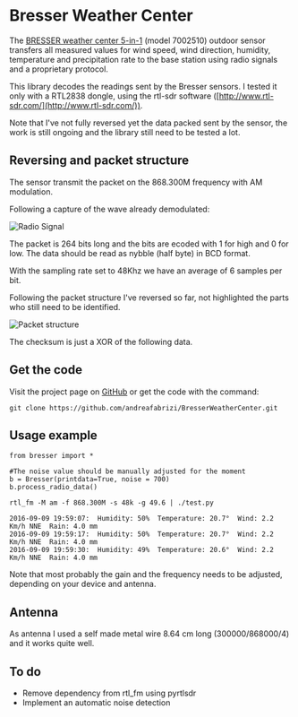 # Bresser Weather Center

The [BRESSER weather center 5-in-1](http://www.bresser.de/en/Weather-Time/BRESSER-Weather-Center-5-in-1.html) (model 7002510) outdoor sensor transfers all measured values for wind speed, wind direction, humidity, temperature and precipitation rate to the base station using radio signals and a proprietary protocol.

This library decodes the readings sent by the Bresser sensors. I tested it only with a RTL2838 dongle, using the rtl-sdr software ([http://www.rtl-sdr.com/](http://www.rtl-sdr.com/)).

Note that I've not fully reversed yet the data packed sent by the sensor, the work is still ongoing and the library still need to be tested a lot.

## Reversing and packet structure
The sensor transmit the packet on the 868.300M frequency with AM modulation.

Following a capture of the wave already demodulated:

![Radio Signal](https://www.andreafabrizi.it/img/bresser_radio_signal.png "Radio wave")

The packet is 264 bits long and the bits are ecoded with 1 for high and 0 for low. The data should be read as nybble (half byte) in BCD format.

With the sampling rate set to 48Khz we have an average of 6 samples per bit.

Following the packet structure I've reversed so far, not highlighted the parts who still need to be identified.

![Packet structure](https://www.andreafabrizi.it/img/bresser_packet.png)

The checksum is just a XOR of the following data.

## Get the code
Visit the project page on [GitHub](https://github.com/andreafabrizi/BresserWeatherCenter) or get the code with the command:
```
git clone https://github.com/andreafabrizi/BresserWeatherCenter.git
```

## Usage example
```
from bresser import *

#The noise value should be manually adjusted for the moment
b = Bresser(printdata=True, noise = 700)
b.process_radio_data()
```

```
rtl_fm -M am -f 868.300M -s 48k -g 49.6 | ./test.py

2016-09-09 19:59:07:  Humidity: 50%  Temperature: 20.7°  Wind: 2.2 Km/h NNE  Rain: 4.0 mm
2016-09-09 19:59:17:  Humidity: 50%  Temperature: 20.7°  Wind: 2.2 Km/h NNE  Rain: 4.0 mm
2016-09-09 19:59:30:  Humidity: 49%  Temperature: 20.6°  Wind: 2.2 Km/h NNE  Rain: 4.0 mm
```

Note that most probably the gain and the frequency needs to be adjusted, depending on your device and antenna.

## Antenna
As antenna I used a self made metal wire 8.64 cm long (300000/868000/4) and it works quite well.

## To do
* Remove dependency from rtl_fm using pyrtlsdr
* Implement an automatic noise detection
